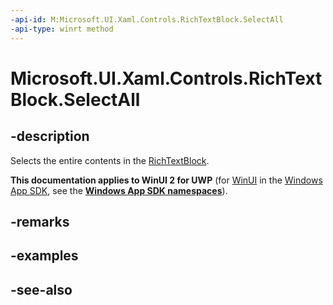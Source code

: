 ```yaml
---
-api-id: M:Microsoft.UI.Xaml.Controls.RichTextBlock.SelectAll
-api-type: winrt method
---
```


<!-- Method syntax
public void SelectAll()
-->

# Microsoft.UI.Xaml.Controls.RichTextBlock.SelectAll

## -description
Selects the entire contents in the [RichTextBlock](richtextblock.md).

**This documentation applies to WinUI 2 for UWP** (for [WinUI](/windows/apps/winui/winui3/) in the [Windows App SDK](/windows/apps/windows-app-sdk/), see the **[Windows App SDK namespaces](/windows/windows-app-sdk/api/winrt/)**).

## -remarks

## -examples

## -see-also
